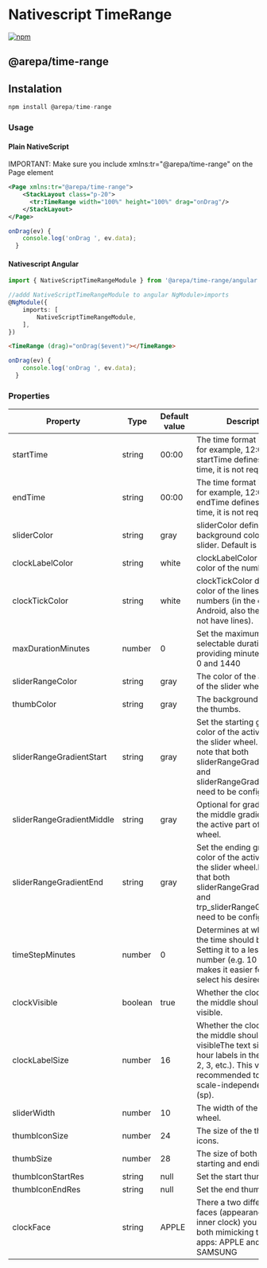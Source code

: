 # Nativescript TimeRange

<a href="https://www.npmjs.com/package/@arepa/time-range">
    <img src="https://img.shields.io/npm/dt/@arepa/time-range.svg?label=npm%20downloads" alt="npm">
</a>

## @arepa/time-range

## Instalation
```javascript
npm install @arepa/time-range
```
### Usage
#### Plain NativeScript
<p>IMPORTANT: Make sure you include xmlns:tr="@arepa/time-range" on the Page element</p>

```xml
<Page xmlns:tr="@arepa/time-range">
    <StackLayout class="p-20">
      <tr:TimeRange width="100%" height="100%" drag="onDrag"/>
    </StackLayout>
</Page>
```
```javascript
onDrag(ev) {
    console.log('onDrag ', ev.data);
  }
```

#### Nativescript Angular 
```typescript
import { NativeScriptTimeRangeModule } from '@arepa/time-range/angular';

//addd NativeScriptTimeRangeModule to angular NgModule>imports
@NgModule({
    imports: [
        NativeScriptTimeRangeModule,
    ],
})
```

```html
<TimeRange (drag)="onDrag($event)"></TimeRange>
```
```typescript
onDrag(ev) {
    console.log('onDrag ', ev.data);
  }
```

### Properties
| Property | Type | Default value | Description | iOS | Android |
| -------- | ---- | ------------- | ----------- | --- | ------- |
| startTime | string | 00:00 | The time format is Hh:Mm, for example, 12:00. startTime defines the start time, it is not required.| ✓ | ✓ |
| endTime | string | 00:00 | The time format is Hh:Mm, for example, 12:00. endTime defines the end time, it is not required.| ✓ | ✓ |
| sliderColor | string | gray | sliderColor defines the background color of the slider. Default is gray.| ✓ | ✓ |
| clockLabelColor | string | white | clockLabelColor defines the color of the numbers.| ✓ | ✓ |
| clockTickColor | string | white | clockTickColor defines the color of the lines not numbers (in the case of Android, also the lines. iOS not have lines).| ❌ | ✓ |
| maxDurationMinutes | number | 0 | Set the maximum selectable duration by providing minutes between 0 and 1440 | ❌ | ✓ |
| sliderRangeColor | string | gray | The color of the active part of the slider wheel. | ✓ | ✓ |
| thumbColor | string | gray | The background color of the thumbs. | ✓ | ✓ |
| sliderRangeGradientStart | string | gray | Set the starting gradient color of the active part of the slider wheel. Please note that both sliderRangeGradientStart and sliderRangeGradientEnd need to be configured. | ❌ | ✓ |
| sliderRangeGradientMiddle | string | gray | Optional for gradient: set the middle gradient color of the active part of the slider wheel. | ❌ | ✓ |
| sliderRangeGradientEnd | string | gray | Set the ending gradient color of the active part of the slider wheel.Please note that both sliderRangeGradientStart and trp_sliderRangeGradientEnd need to be configured. | ❌ | ✓ |
| timeStepMinutes | number | 0 | Determines at what interval the time should be rounded. Setting it to a less accurate number (e.g. 10 minutes) makes it easier for a user to select his desired time. | ❌ | ✓ |
| clockVisible | boolean | true | Whether the clock face in the middle should be visible. | ✓ | ✓ |
| clockLabelSize | number | 16 | Whether the clock face in the middle should be visibleThe text size of the hour labels in the clock (1, 2, 3, etc.). This value is recommended to be set as scale-independent pixels (sp). | ✓ | ✓ |
| sliderWidth | number | 10 | The width of the slider wheel. | ✓ | ✓ |
| thumbIconSize | number | 24 | The size of the thumb icons. | ❌ | ✓ |
| thumbSize | number | 28 | The size of both the starting and ending thumb. | ✓ | ✓ |
| thumbIconStartRes | string | null | Set the start thumb icon. | ✓ | ✓ |
| thumbIconEndRes | string | null | Set the end thumb icon. | ✓ | ✓ |
| clockFace | string | APPLE | There a two different clock faces (appearance of the inner clock) you can use, both mimicking the Clock apps: APPLE and SAMSUNG | ✓ | ✓ |